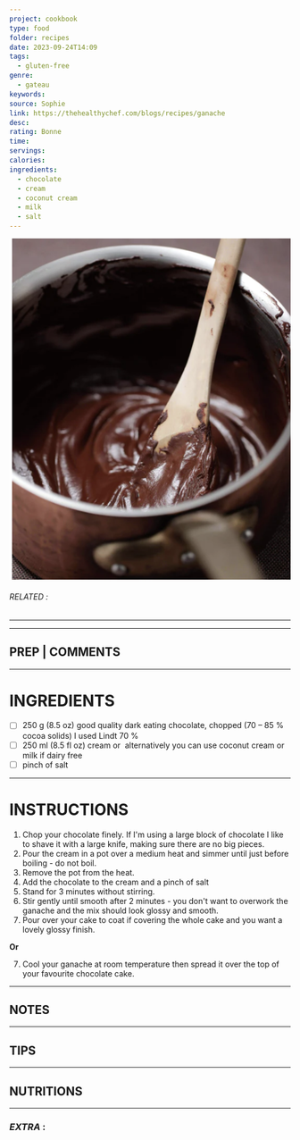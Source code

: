 ```yaml
---
project: cookbook
type: food
folder: recipes
date: 2023-09-24T14:09
tags:
  - gluten-free
genre:
  - gateau
keywords: 
source: Sophie
link: https://thehealthychef.com/blogs/recipes/ganache
desc: 
rating: Bonne
time: 
servings: 
calories: 
ingredients:
  - chocolate
  - cream
  - coconut cream
  - milk
  - salt
---
```


![IMAGE](image_303.png)

###### *RELATED* : 
---


---
## PREP | COMMENTS



---
# INGREDIENTS

- [ ] 250 g (8.5 oz) good quality dark eating chocolate, chopped (70 – 85 % cocoa solids) I used Lindt 70 %
- [ ] 250 ml (8.5 fl oz) cream or  alternatively you can use coconut cream or milk if dairy free
- [ ] pinch of salt

---
# INSTRUCTIONS

1. Chop your chocolate finely. If I'm using a large block of chocolate I like to shave it with a large knife, making sure there are no big pieces.
2. Pour the cream in a pot over a medium heat and simmer until just before boiling - do not boil.
3. Remove the pot from the heat.
4. Add the chocolate to the cream and a pinch of salt
5. Stand for 3 minutes without stirring.
6. Stir gently until smooth after 2 minutes - you don't want to overwork the ganache and the mix should look glossy and smooth.
7. Pour over your cake to coat if covering the whole cake and you want a lovely glossy finish.

**Or**

7. Cool your ganache at room temperature then spread it over the top of your favourite chocolate cake.

---
## NOTES



---
## TIPS



---
## NUTRITIONS



---
### *EXTRA* :



